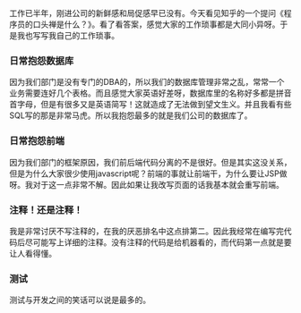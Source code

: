 工作已半年，刚进公司的新鲜感和局促感早已没有。今天看见知乎的一个提问《程序员的口头禅是什么？》。看了看答案，感觉大家的工作琐事都是大同小异呀。于是我也写写我自己的工作琐事。

### 日常抱怨数据库
因为我们部门是没有专门的DBA的，所以我们的数据库管理非常之乱，常常一个业务需要连好几个表格。而且感觉大家英语好差呀，数据库里的名称好多都是拼音首字母，但是有很多又是英语简写！这就造成了无法做到望文生义。并且我看有些SQL写的那是非常马虎。所以我抱怨最多的就是我们公司的数据库了。

### 日常抱怨前端
因为我们部门的框架原因，我们前后端代码分离的不是很好。但是其实这没关系，但是为什么大家很少使用javascript呢？前端的事就让前端干，为什么要让JSP做呀。我对于这一点非常不解。因此如果让我改写页面的话我基本就会重写前端。

### 注释！还是注释！
我是非常讨厌不写注释的，在我的厌恶排名中这点排第二。因此我经常在编写完代码后尽可能写上详细的注释。没有注释的代码是给机器看的，而代码第一点就是要让人看得懂。

### 测试
测试与开发之间的笑话可以说是最多的。